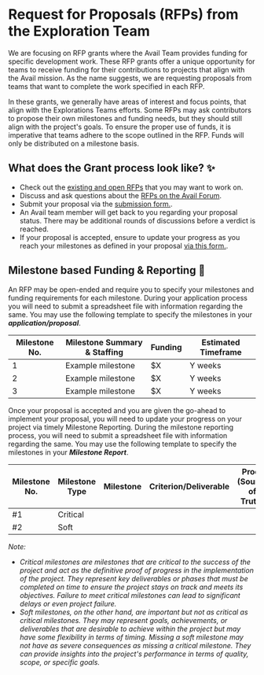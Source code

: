 # Request for Proposals (RFPs) from the Exploration Team

We are focusing on RFP grants where the Avail Team provides funding for specific development work. These RFP grants offer a unique opportunity for teams to receive funding for their contributions to projects that align with the Avail mission. As the name suggests, we are requesting proposals from teams that want to complete the work specified in each RFP.

In these grants, we generally have areas of interest and focus points, that align with the Explorations Teams efforts. Some RFPs may ask contributors to propose their own milestones and funding needs, but they should still align with the project's goals. To ensure the proper use of funds, it is imperative that teams adhere to the scope outlined in the RFP. Funds will only be distributed on a milestone basis.

## What does the Grant process look like? ✨
  - Check out the [existing and open RFPs](https://github.com/availproject/avail-uncharted/tree/main/grants/RFPs) that you may want to work on.
  - Discuss and ask questions about the [RFPs on the Avail Forum](https://forum.availproject.org/c/research-and-explorations/rfp-discussion/27). 
  - Submit your proposal via the [submission form.](https://airtable.com/app3uGEo7mZ5jbIfW/shrMMQEmNgmcMyuHJ).
  - An Avail team member will get back to you regarding your proposal status. There may be additional rounds of discussions before a verdict is reached.
  - If your proposal is accepted, ensure to update your progress as you reach your milestones as defined in your proposal [via this form.](https://airtable.com/app3uGEo7mZ5jbIfW/shrqDl4UIcpnEKmTH).


## Milestone based Funding & Reporting 💫

An RFP may be open-ended and require you to specify your milestones and funding requirements for each milestone. During your application process you will need to submit a spreadsheet file with information regarding the same. You may use the following template to specify the milestones in your **_application/proposal_**.

| Milestone No. | Milestone Summary & Staffing | Funding | Estimated Timeframe |
| --- | --- | --- | --- |
| 1 | Example milestone | $X | Y weeks |
| 2 | Example milestone | $X | Y weeks |
| 3 | Example milestone | $X | Y weeks |

Once your proposal is accepted and you are given the go-ahead to implement your proposal, you will need to update your progress on your project via timely Milestone Reporting. During the milestone reporting process, you will need to submit a spreadsheet file with information regarding the same. You may use the following template to specify the milestones in your **_Milestone Report_**.

| Milestone No. | Milestone Type | Milestone | Criterion/Deliverable | Proof (Source of Truth) | Notes |
| --- | --- | --- | --- | --- | --- |
| #1 | Critical |  |  |  |  |
| #2 | Soft |  |  |  |  |


  _Note:_  
  - _Critical milestones are milestones that are critical to the success of the project and act as the definitive proof of progress in the implementation of the project. They represent key deliverables or phases that must be completed on time to ensure the project stays on track and meets its objectives. Failure to meet critical milestones can lead to significant delays or even project failure._
  - _Soft milestones, on the other hand, are important but not as critical as critical milestones. They may represent goals, achievements, or deliverables that are desirable to achieve within the project but may have some flexibility in terms of timing. Missing a soft milestone may not have as severe consequences as missing a critical milestone.  They can provide insights into the project's performance in terms of quality, scope, or specific goals._
